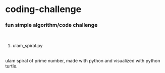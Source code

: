 # coding-challenge
### fun simple algorithm/code challenge

</br>

1. ulam_spiral.py
</br>
ulam spiral of prime number, made with python and visualized with python turtle.
</br>
</br>
</br>
